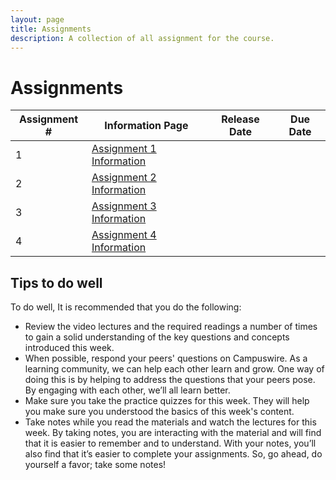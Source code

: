 ```yaml
---
layout: page
title: Assignments
description: A collection of all assignment for the course.
---
```


# Assignments

| Assignment # | Information Page         | Release Date | Due Date |
|--------------|--------------------------|--------------|----------|
|            1 | [Assignment 1 Information](https://www.coursera.org/learn/cs-598-fdc/supplement/neWQN/assignment-1-information) |                         |
|            2 | [Assignment 2 Information](https://www.coursera.org/learn/cs-598-fdc/supplement/effVZ/assignment-2-information) |                         |
|            3 | [Assignment 3 Information](https://www.coursera.org/learn/cs-598-fdc/supplement/X51wh/assignment-3-information) |                         |
|            4 | [Assignment 4 Information](https://www.coursera.org/learn/cs-598-fdc/supplement/VUpS6/assignment-4-information) |                         |


## Tips to do well
To do well, It is recommended that you do the following:

<ul>
  <li>Review the video lectures and the required readings a number of times to gain a solid understanding of the key questions and concepts introduced this week.</li>

  <li>When possible, respond your peers' questions on Campuswire. As a learning community, we can help each other learn and grow. One way of doing this is by   helping to address the questions that your peers pose. By engaging with each other, we’ll all learn better.</li>

  <li>Make sure you take the practice quizzes for this week. They will help you make sure you understood the basics of this week's content.</li>

  <li>Take notes while you read the materials and watch the lectures for this week. By taking notes, you are interacting with the material and will find that it is easier to remember and to understand. With your notes, you’ll also find that it’s easier to complete your assignments. So, go ahead, do yourself a favor; take some notes!</li>
</ul>
<!-- Please change the links to the assignment info pages for the current semester -->
